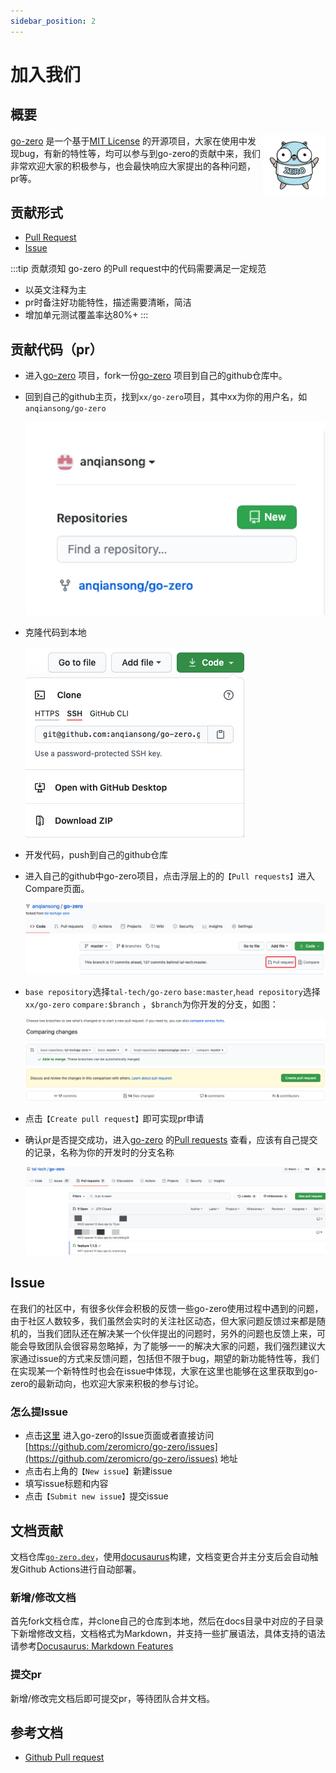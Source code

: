 ```yaml
---
sidebar_position: 2
---
```


# 加入我们

## 概要
<img src="/img/go-zero.png" alt="go-zero" width="100px" height="100px" align="right" />

[go-zero](https://github.com/zeromicro/go-zero) 是一个基于[MIT License](https://github.com/zeromicro/go-zero/blob/master/LICENSE) 的开源项目，大家在使用中发现bug，有新的特性等，均可以参与到go-zero的贡献中来，我们非常欢迎大家的积极参与，也会最快响应大家提出的各种问题，pr等。

## 贡献形式
* [Pull Request](https://github.com/zeromicro/go-zero/pulls)
* [Issue](https://github.com/zeromicro/go-zero/issues)

:::tip 贡献须知
go-zero 的Pull request中的代码需要满足一定规范
* 以英文注释为主
* pr时备注好功能特性，描述需要清晰，简洁
* 增加单元测试覆盖率达80%+
:::


## 贡献代码（pr）
* 进入[go-zero](https://github.com/zeromicro/go-zero) 项目，fork一份[go-zero](https://github.com/zeromicro/go-zero) 项目到自己的github仓库中。
* 回到自己的github主页，找到`xx/go-zero`项目，其中xx为你的用户名，如`anqiansong/go-zero`

    ![fork](/img/fork.png)
* 克隆代码到本地

    ![clone](/img/clone.png)
* 开发代码，push到自己的github仓库
* 进入自己的github中go-zero项目，点击浮层上的的`【Pull requests】`进入Compare页面。

    ![pr](/img/new_pr.png)

* `base repository`选择`tal-tech/go-zero` `base:master`,`head repository`选择`xx/go-zero` `compare:$branch` ，`$branch`为你开发的分支，如图：

    ![pr](/img/compare.png)

* 点击`【Create pull request】`即可实现pr申请
* 确认pr是否提交成功，进入[go-zero](https://github.com/zeromicro/go-zero) 的[Pull requests](https://github.com/zeromicro/go-zero/pulls) 查看，应该有自己提交的记录，名称为你的开发时的分支名称

    ![pr record](/img/pr_record.png)

## Issue
在我们的社区中，有很多伙伴会积极的反馈一些go-zero使用过程中遇到的问题，由于社区人数较多，我们虽然会实时的关注社区动态，但大家问题反馈过来都是随机的，当我们团队还在解决某一个伙伴提出的问题时，另外的问题也反馈上来，可能会导致团队会很容易忽略掉，为了能够一一的解决大家的问题，我们强烈建议大家通过issue的方式来反馈问题，包括但不限于bug，期望的新功能特性等，我们在实现某一个新特性时也会在issue中体现，大家在这里也能够在这里获取到go-zero的最新动向，也欢迎大家来积极的参与讨论。

### 怎么提Issue
* 点击[这里](https://github.com/zeromicro/go-zero/issues) 进入go-zero的Issue页面或者直接访问[https://github.com/zeromicro/go-zero/issues](https://github.com/zeromicro/go-zero/issues) 地址
* 点击右上角的`【New issue】`新建issue
* 填写issue标题和内容
* 点击`【Submit new issue】`提交issue


## 文档贡献

文档仓库[`go-zero.dev`](https://github.com/zeromicro/go-zero.dev)，使用[docusaurus](https://docusaurus.io)构建，文档变更合并主分支后会自动触发Github Actions进行自动部署。

### 新增/修改文档
首先fork文档仓库，并clone自己的仓库到本地，然后在docs目录中对应的子目录下新增修改文档，文档格式为Markdown，并支持一些扩展语法，具体支持的语法请参考[Docusaurus: Markdown Features](https://docusaurus.io/docs/markdown-features)

### 提交pr
新增/修改完文档后即可提交pr，等待团队合并文档。

## 参考文档

* [Github Pull request](https://docs.github.com/en/github/collaborating-with-issues-and-pull-requests/proposing-changes-to-your-work-with-pull-requests)

